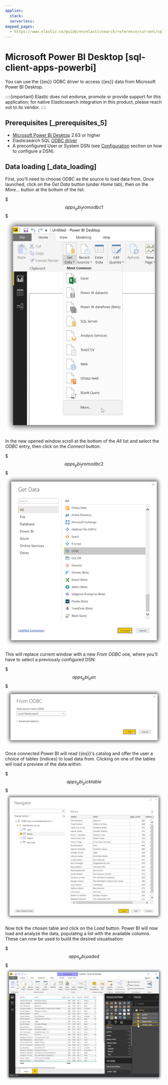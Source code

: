 ```yaml
---
applies:
  stack:
  serverless:
mapped_pages:
  - https://www.elastic.co/guide/en/elasticsearch/reference/current/sql-client-apps-powerbi.html
---
```


# Microsoft Power BI Desktop [sql-client-apps-powerbi]

You can use the {{es}} ODBC driver to access {{es}} data from Microsoft Power BI Desktop.

::::{important}
Elastic does not endorse, promote or provide support for this application; for native Elasticsearch integration in this product, please reach out to its vendor.
::::


## Prerequisites [_prerequisites_5]

* [Microsoft Power BI Desktop](https://powerbi.microsoft.com/en-us/desktop/) 2.63 or higher
* Elasticsearch SQL [ODBC driver](sql-odbc.md)
* A preconfigured User or System DSN (see [Configuration](sql-odbc-setup.md#dsn-configuration) section on how to configure a DSN).


## Data loading [_data_loading]

First, you’ll need to choose ODBC as the source to load data from. Once launched, click on the *Get Data* button (under *Home* tab), then on the *More…​* button at the bottom of the list:

$$$apps_pbi_fromodbc1$$$
![apps pbi fromodbc1](../../../images/elasticsearch-reference-apps_pbi_fromodbc1.png "")

In the new opened window scroll at the bottom of the *All* list and select the *ODBC* entry, then click on the *Connect* button:

$$$apps_pbi_fromodbc2$$$
![apps pbi fromodbc2](../../../images/elasticsearch-reference-apps_pbi_fromodbc2.png "")

This will replace current window with a new *From ODBC* one, where you’ll have to select a previously configured DSN:

$$$apps_pbi_dsn$$$
![apps pbi dsn](../../../images/elasticsearch-reference-apps_pbi_dsn.png "")

Once connected Power BI will read {{es}}'s catalog and offer the user a choice of tables (indices) to load data from. Clicking on one of the tables will load a preview of the data within:

$$$apps_pbi_picktable$$$
![apps pbi picktable](../../../images/elasticsearch-reference-apps_pbi_picktable.png "")

Now tick the chosen table and click on the *Load* button. Power BI will now load and analyze the data, populating a list with the available columns. These can now be used to build the desired visualisation:

$$$apps_pbi_loaded$$$
![apps pbi loaded](../../../images/elasticsearch-reference-apps_pbi_loaded.png "")


